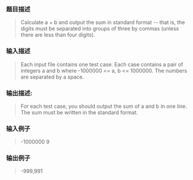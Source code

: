 ### 题目描述

> Calculate a + b and output the sum in standard format -- that is, the digits must be separated into groups of three by commas (unless there are less than four digits).

### 输入描述

> Each input file contains one test case. Each case contains a pair of integers a and b where -1000000 <= a, b <= 1000000. The numbers are separated by a space.

### 输出描述:
> For each test case, you should output the sum of a and b in one line. The sum must be written in the standard format.

### 输入例子
> -1000000 9

### 输出例子
> -999,991